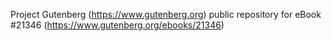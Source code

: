 Project Gutenberg (https://www.gutenberg.org) public repository for eBook #21346 (https://www.gutenberg.org/ebooks/21346)
